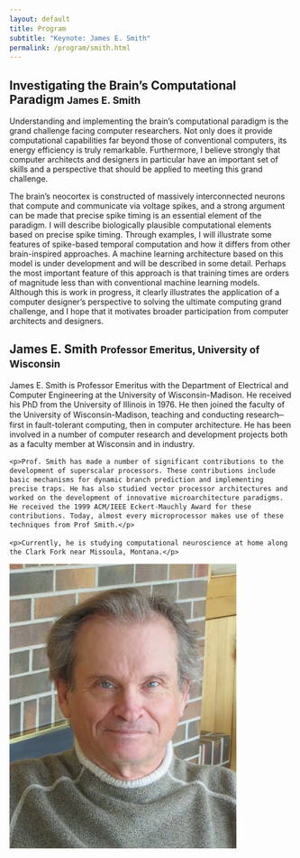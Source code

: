 ```yaml
---
layout: default
title: Program
subtitle: "Keynote: James E. Smith"
permalink: /program/smith.html
---
```


## Investigating the Brain’s Computational Paradigm <small>James E. Smith</small>

Understanding and implementing the brain’s computational paradigm is the grand challenge facing computer researchers. Not only does it provide computational capabilities far beyond those of conventional computers, its energy efficiency is truly remarkable. Furthermore, I believe strongly that computer architects and designers in particular have an important set of skills and a perspective that should be applied to meeting this grand challenge.

The brain’s neocortex is constructed of massively interconnected neurons that compute and communicate via voltage spikes, and a strong argument can be made that precise spike timing is an essential element of the paradigm. I will describe biologically plausible computational elements based on precise spike timing. Through examples, I will illustrate some features of spike-based temporal computation and how it differs from other brain-inspired approaches. A machine learning architecture based on this model is under development and will be described in some detail. Perhaps the most important feature of this approach is that training times are orders of magnitude less than with conventional machine learning models. Although this is work in progress, it clearly illustrates the application of a computer designer’s perspective to solving the ultimate computing grand challenge, and I hope that it motivates broader participation from computer architects and designers.

## James E. Smith <small>Professor Emeritus, University of Wisconsin</small>

<div class="row">
  <div class="col-md-9">
    <p>James E. Smith is Professor Emeritus with the Department of Electrical and Computer Engineering at the University of Wisconsin-Madison. He received his PhD from the University of Illinois in 1976. He then joined the faculty of the University of Wisconsin-Madison, teaching and conducting research ̶ first in fault-tolerant computing, then in computer architecture. He has been involved in a number of computer research and development projects both as a faculty member at Wisconsin and in industry.</p>
    
    <p>Prof. Smith has made a number of significant contributions to the development of superscalar processors. These contributions include basic mechanisms for dynamic branch prediction and implementing precise traps. He has also studied vector processor architectures and worked on the development of innovative microarchitecture paradigms. He received the 1999 ACM/IEEE Eckert-Mauchly Award for these contributions. Today, almost every microprocessor makes use of these techniques from Prof Smith.</p>

    <p>Currently, he is studying computational neuroscience at home along the Clark Fork near Missoula, Montana.</p>
  </div>
  <div class="col-md-3">
    <img src="/images/smith_james.jpg" class="img-responsive"/>
  </div>
</div>